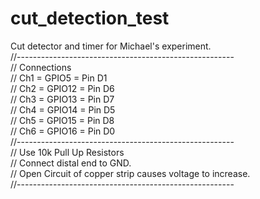 # cut_detection_test
Cut detector and timer for Michael's experiment.   
//------------------------------------------------------    
// Connections  
// Ch1 = GPIO5  = Pin D1   
// Ch2 = GPIO12 = Pin D6  
// Ch3 = GPIO13 = Pin D7  
// Ch4 = GPIO14 = Pin D5  
// Ch5 = GPIO15 = Pin D8  
// Ch6 = GPIO16 = Pin D0  
//------------------------------------------------------   
// Use 10k Pull Up Resistors   
// Connect distal end to GND.   
// Open Circuit of copper strip causes voltage to increase.   
//------------------------------------------------------  

